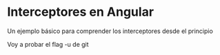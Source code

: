 # Interceptores en Angular

Un ejemplo básico para comprender los interceptores desde el principio

Voy a probar el flag -u de git
